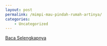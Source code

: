 ```yaml
---
layout: post
permalink: /mimpi-mau-pindah-rumah-artinya/
categories:
    - Uncategorized
---
```


[Baca Selengkapnya](/08)